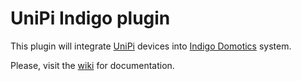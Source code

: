 # UniPi Indigo plugin

This plugin will integrate [UniPi](<http://unipi.technology/>) devices into [Indigo Domotics](<http://www.indigodomo.com/>) system.

Please, visit the [wiki](<https://github.com/tenallero/Indigo-UniPi/wiki>) for documentation.
